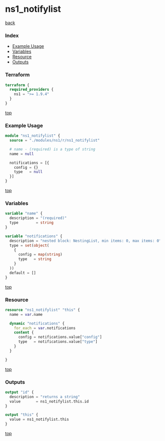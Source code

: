 # ns1_notifylist

[back](../ns1.md)

### Index

- [Example Usage](#example-usage)
- [Variables](#variables)
- [Resource](#resource)
- [Outputs](#outputs)

### Terraform

```terraform
terraform {
  required_providers {
    ns1 = ">= 1.9.4"
  }
}
```

[top](#index)

### Example Usage

```terraform
module "ns1_notifylist" {
  source = "./modules/ns1/r/ns1_notifylist"

  # name - (required) is a type of string
  name = null

  notifications = [{
    config = {}
    type   = null
  }]
}
```

[top](#index)

### Variables

```terraform
variable "name" {
  description = "(required)"
  type        = string
}

variable "notifications" {
  description = "nested block: NestingList, min items: 0, max items: 0"
  type = set(object(
    {
      config = map(string)
      type   = string
    }
  ))
  default = []
}
```

[top](#index)

### Resource

```terraform
resource "ns1_notifylist" "this" {
  name = var.name

  dynamic "notifications" {
    for_each = var.notifications
    content {
      config = notifications.value["config"]
      type   = notifications.value["type"]
    }
  }

}
```

[top](#index)

### Outputs

```terraform
output "id" {
  description = "returns a string"
  value       = ns1_notifylist.this.id
}

output "this" {
  value = ns1_notifylist.this
}
```

[top](#index)